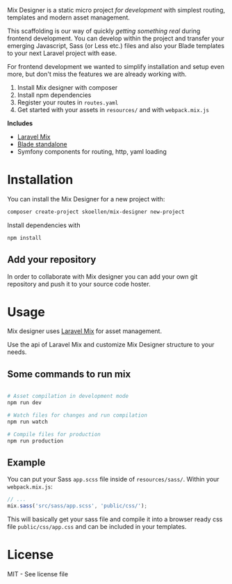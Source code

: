 Mix Designer is a static micro project _for development_ with simplest routing, templates and modern asset management.

This scaffolding is our way of quickly _getting something real_ during frontend development. You can develop within the project and transfer your emerging Javascript, Sass (or Less etc.) files and also your Blade templates to your next Laravel project with ease. 

For frontend development we wanted to simplify installation and setup even more, but don't miss the features we are already working with.

1. Install Mix designer with composer
2. Install npm dependencies
3. Register your routes in `routes.yaml`
4. Get started with your assets in `resources/` and with `webpack.mix.js`

**Includes**

* [Laravel Mix](https://github.com/JeffreyWay/laravel-mix)
* [Blade standalone](https://github.com/jenssegers/blade)
* Symfony components for routing, http, yaml loading

# Installation

You can install the Mix Designer for a new project with:

```bash
composer create-project skoellen/mix-designer new-project
```

Install dependencies with

```bash
npm install
```

## Add your repository

In order to collaborate with Mix designer you can add your own git repository and push it to your source code hoster.

# Usage

Mix designer uses [Laravel Mix](https://github.com/JeffreyWay/laravel-mix) for asset management.

Use the api of Laravel Mix and customize Mix Designer structure to your needs.

## Some commands to run mix

```bash

# Asset compilation in development mode
npm run dev

# Watch files for changes and run compilation
npm run watch

# Compile files for production
npm run production
```

## Example

You can put your Sass `app.scss` file inside of `resources/sass/`. Within your `webpack.mix.js`:

```javascript
// ...
mix.sass('src/sass/app.scss', 'public/css/');
```

This will basically get your sass file and compile it into a browser ready css file `public/css/app.css` and can be included in your templates.

# License

MIT - See license file